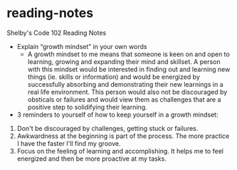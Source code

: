 # reading-notes
Shelby's Code 102 Reading Notes
* Explain “growth mindset” in your own words
  - A growth mindset to me means that someone is keen on and open to learning, growing and expanding their mind and skillset. A person with this mindset would be interested in finding out and learning new things (ie. skills or information) and would be energized by successfully absorbing and demonstrating their new learnings in a real life environment. This person would also not be discouraged by obsticals or failures and would view them as challenges that are a positive step to solidifying their learning.
* 3 reminders to yourself of how to keep yourself in a growth mindset:
 1. Don't be discouraged by challenges, getting stuck or failures.
 2. Awkwardness at the beginning is part of the process. The more practice I have the faster I'll find my groove. 
 3. Focus on the feeling of learning and accomplishing. It helps me to feel energized and then be more proactive at my tasks. 
 
